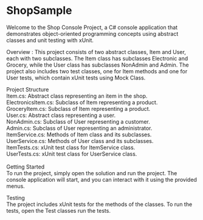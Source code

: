 # ShopSample
Welcome to the Shop Console Project, a C# console application that demonstrates object-oriented programming concepts using abstract classes and unit testing with xUnit.

Overview :
This project consists of two abstract classes, Item and User, each with two subclasses. The Item class has subclasses Electronic and Grocery, while the User class has subclasses NonAdmin and Admin. The project also includes two test classes, one for Item methods and one for User tests, which contain xUnit tests using Mock Class.

Project Structure<br>
Item.cs: Abstract class representing an item in the shop.<br>
ElectronicsItem.cs: Subclass of Item representing a product.<br>
GroceryItem.cs: Subclass of Item representing a product.<br>
User.cs: Abstract class representing a user.<br>
NonAdmin.cs: Subclass of User representing a customer.<br>
Admin.cs: Subclass of User representing an administrator.<br>
ItemService.cs: Methods of Item class and its subclasses.<br>
UserService.cs: Methods of User class and its subclasses.<br>
ItemTests.cs: xUnit test class for ItemService class.<br>
UserTests.cs: xUnit test class for UserService class.<br><br>
Getting Started<br>
To run the project, simply open the solution and run the project. The console application will start, and you can interact with it using the provided menus.<br>

Testing<br>
The project includes xUnit tests for the methods of the classes. To run the tests, open the Test classes run the tests.<br><br>
